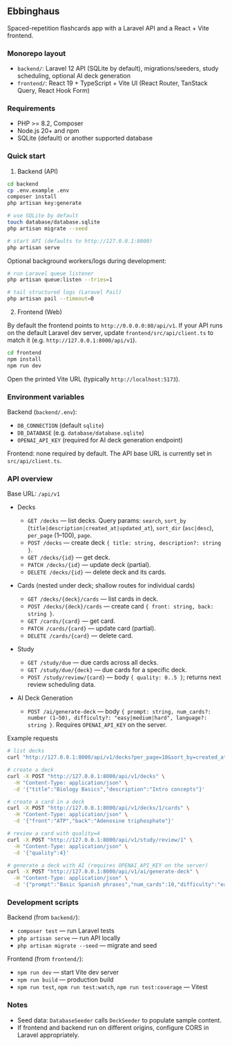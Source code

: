 ## Ebbinghaus

Spaced-repetition flashcards app with a Laravel API and a React + Vite frontend.

### Monorepo layout

- `backend/`: Laravel 12 API (SQLite by default), migrations/seeders, study scheduling, optional AI deck generation
- `frontend/`: React 19 + TypeScript + Vite UI (React Router, TanStack Query, React Hook Form)

### Requirements

- PHP >= 8.2, Composer
- Node.js 20+ and npm
- SQLite (default) or another supported database

### Quick start

1) Backend (API)

```bash
cd backend
cp .env.example .env
composer install
php artisan key:generate

# use SQLite by default
touch database/database.sqlite
php artisan migrate --seed

# start API (defaults to http://127.0.0.1:8000)
php artisan serve
```

Optional background workers/logs during development:

```bash
# run Laravel queue listener
php artisan queue:listen --tries=1

# tail structured logs (Laravel Pail)
php artisan pail --timeout=0
```

2) Frontend (Web)

By default the frontend points to `http://0.0.0.0:80/api/v1`. If your API runs on the default Laravel dev server, update `frontend/src/api/client.ts` to match it (e.g. `http://127.0.0.1:8000/api/v1`).

```bash
cd frontend
npm install
npm run dev
```

Open the printed Vite URL (typically `http://localhost:5173`).

### Environment variables

Backend (`backend/.env`):

- `DB_CONNECTION` (default `sqlite`)
- `DB_DATABASE` (e.g. `database/database.sqlite`)
- `OPENAI_API_KEY` (required for AI deck generation endpoint)

Frontend: none required by default. The API base URL is currently set in `src/api/client.ts`.

### API overview

Base URL: `/api/v1`

- Decks
  - `GET /decks` — list decks. Query params: `search`, `sort_by` (`title|description|created_at|updated_at`), `sort_dir` (`asc|desc`), `per_page` (1–100), `page`.
  - `POST /decks` — create deck `{ title: string, description?: string }`.
  - `GET /decks/{id}` — get deck.
  - `PATCH /decks/{id}` — update deck (partial).
  - `DELETE /decks/{id}` — delete deck and its cards.

- Cards (nested under deck; shallow routes for individual cards)
  - `GET /decks/{deck}/cards` — list cards in deck.
  - `POST /decks/{deck}/cards` — create card `{ front: string, back: string }`.
  - `GET /cards/{card}` — get card.
  - `PATCH /cards/{card}` — update card (partial).
  - `DELETE /cards/{card}` — delete card.

- Study
  - `GET /study/due` — due cards across all decks.
  - `GET /study/due/{deck}` — due cards for a specific deck.
  - `POST /study/review/{card}` — body `{ quality: 0..5 }`; returns next review scheduling data.

- AI Deck Generation
  - `POST /ai/generate-deck` — body `{ prompt: string, num_cards?: number (1–50), difficulty?: "easy|medium|hard", language?: string }`. Requires `OPENAI_API_KEY` on the server.

Example requests

```bash
# list decks
curl "http://127.0.0.1:8000/api/v1/decks?per_page=10&sort_by=created_at&sort_dir=desc"

# create a deck
curl -X POST "http://127.0.0.1:8000/api/v1/decks" \
  -H "Content-Type: application/json" \
  -d '{"title":"Biology Basics","description":"Intro concepts"}'

# create a card in a deck
curl -X POST "http://127.0.0.1:8000/api/v1/decks/1/cards" \
  -H "Content-Type: application/json" \
  -d '{"front":"ATP","back":"Adenosine triphosphate"}'

# review a card with quality=4
curl -X POST "http://127.0.0.1:8000/api/v1/study/review/1" \
  -H "Content-Type: application/json" \
  -d '{"quality":4}'

# generate a deck with AI (requires OPENAI_API_KEY on the server)
curl -X POST "http://127.0.0.1:8000/api/v1/ai/generate-deck" \
  -H "Content-Type: application/json" \
  -d '{"prompt":"Basic Spanish phrases","num_cards":10,"difficulty":"easy","language":"es"}'
```

### Development scripts

Backend (from `backend/`):

- `composer test` — run Laravel tests
- `php artisan serve` — run API locally
- `php artisan migrate --seed` — migrate and seed

Frontend (from `frontend/`):

- `npm run dev` — start Vite dev server
- `npm run build` — production build
- `npm run test`, `npm run test:watch`, `npm run test:coverage` — Vitest

### Notes

- Seed data: `DatabaseSeeder` calls `DeckSeeder` to populate sample content.
- If frontend and backend run on different origins, configure CORS in Laravel appropriately.


